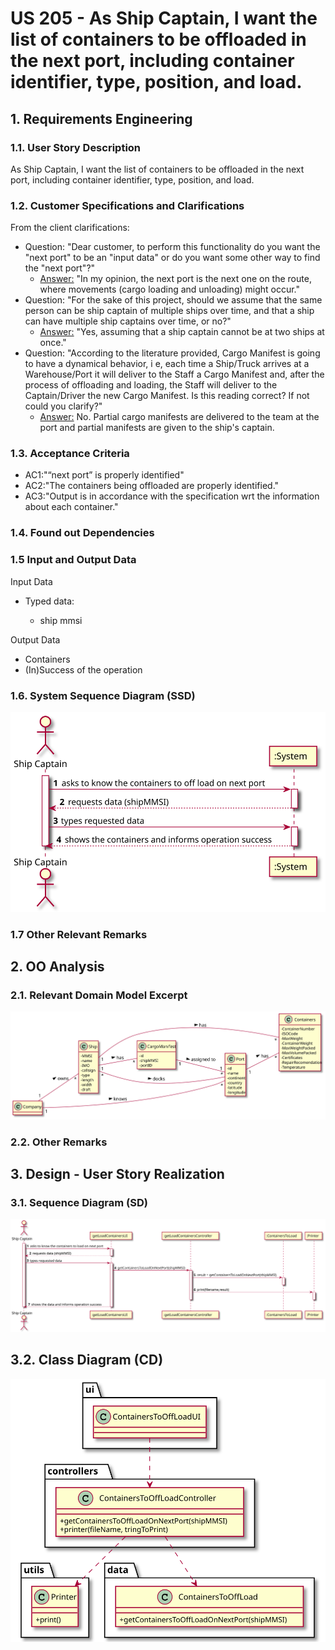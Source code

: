 # US 205 - As Ship Captain, I want the list of containers to be offloaded in the next port, including container identifier, type, position, and load.

## 1. Requirements Engineering

### 1.1. User Story Description

As Ship Captain, I want the list of containers to be offloaded in the next port, including container identifier, type, position, and load.

### 1.2. Customer Specifications and Clarifications


From the client clarifications:

* Question: "Dear customer, to perform this functionality do you want the "next port" to be an "input data" or do you want some other way to find the "next port"?"
	* [Answer:](https://moodle.isep.ipp.pt/mod/forum/discuss.php?d=12314) "In my opinion, the next port is the next one on the route, where movements (cargo loading and unloading) might occur."
* Question: "For the sake of this project, should we assume that the same person can be ship captain of multiple ships over time, and that  a ship can have multiple ship captains over time, or no?"
	* [Answer:](https://moodle.isep.ipp.pt/mod/forum/discuss.php?d=12208) "Yes, assuming that a ship captain cannot be at two ships at once."
* Question: "According to the literature provided, Cargo Manifest is going to have a dynamical behavior, i e,  each time a Ship/Truck arrives at a Warehouse/Port it will deliver to the Staff a Cargo Manifest and, after the process of offloading and loading, the Staff will deliver to the Captain/Driver the new Cargo Manifest. Is this reading correct? If not could you clarify?"
	* [Answer:](https://moodle.isep.ipp.pt/mod/forum/discuss.php?d=12166) No. Partial cargo manifests are delivered to the team at the port and partial manifests are given to the ship's captain.


### 1.3. Acceptance Criteria


* AC1:"“next port” is properly identified"
* AC2:"The containers being offloaded are properly identified."
* AC3:"Output is in accordance with the specification wrt the information about each container."

### 1.4. Found out Dependencies


### 1.5 Input and Output Data


Input Data

* Typed data:
  	
	* ship mmsi

Output Data

* Containers
* (In)Success of the operation


### 1.6. System Sequence Diagram (SSD)


![US205-SSD](US205_SSD.svg)


### 1.7 Other Relevant Remarks




## 2. OO Analysis

### 2.1. Relevant Domain Model Excerpt

![US205-MD](US205_DM.svg)

### 2.2. Other Remarks




## 3. Design - User Story Realization

### 3.1. Sequence Diagram (SD)


![US205-SD](US205_SD.svg)

## 3.2. Class Diagram (CD)


![US205-CD](US205_CD.svg)
